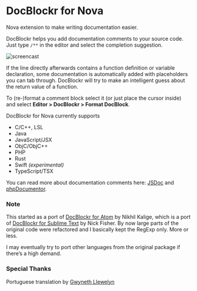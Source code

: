 # DocBlockr for Nova

Nova extension to make writing documentation easier.

DocBlockr helps you add documentation comments to your source code. Just type `/**` in the editor and select the completion suggestion.

![screencast](https://raw.githubusercontent.com/maxgrafik/DocBlockr.novaextension/main/Images/readme/screencast.gif)

If the line directly afterwards contains a function definition or variable declaration, some documentation is automatically added with placeholders you can tab through. DocBlockr will try to make an intelligent guess about the return value of a function.

To (re-)format a comment block select it (or just place the cursor inside) and select **Editor > DocBlockr > Format DocBlock**.

DocBlockr for Nova currently supports
* C/C++, LSL
* Java
* JavaScript/JSX
* ObjC/ObjC++
* PHP
* Rust
* Swift *(experimental)*
* TypeScript/TSX

You can read more about documentation comments here: [JSDoc](https://jsdoc.app/) and [phpDocumentor](https://phpdoc.org).


### Note

This started as a port of [DocBlockr for Atom](https://github.com/nikhilkalige/docblockr) by Nikhil Kalige, which is a port of [DocBlockr for Sublime Text](https://github.com/spadgos/sublime-jsdocs) by Nick Fisher. By now large parts of the original code were refactored and I basically kept the RegExp only. More or less.

I may eventually try to port other languages from the original package if there’s a high demand.


### Special Thanks

Portuguese translation by [Gwyneth Llewelyn](https://github.com/GwynethLlewelyn)
